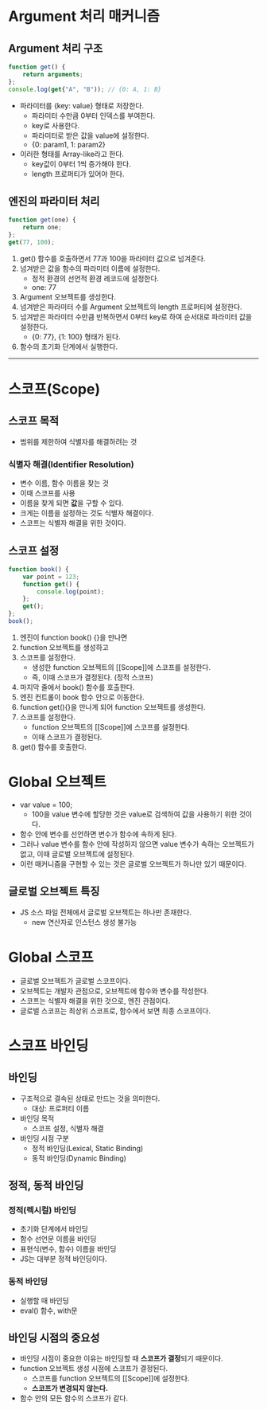 # Argument 처리 매커니즘

## Argument 처리 구조

```jsx
function get() {
	return arguments;
};
console.log(get{"A", "B")); // {0: A, 1: B}
```

- 파라미터를 {key: value} 형태로 저장한다.
    - 파라미터 수만큼 0부터 인덱스를 부여한다.
    - key로 사용한다.
    - 파라미터로 받은 값을 value에 설정한다.
    - {0: param1, 1: param2}
- 이러한 형태를 Array-like라고 한다.
    - key값이 0부터 1씩 증가해야 한다.
    - length 프로퍼티가 있어야 한다.

## 엔진의 파라미터 처리

```jsx
function get(one) {
	return one;
};
get(77, 100);
```

1. get() 함수를 호출하면서 77과 100을 파라미터 값으로 넘겨준다.
2. 넘겨받은 값을 함수의 파라미터 이름에 설정한다.
    - 정적 환경의 선언적 환경 레코드에 설정한다.
    - one: 77
3. Argument 오브젝트를 생성한다.
4. 넘겨받은 파라미터 수를 Argument 오브젝트의 length 프로퍼티에 설정한다.
5. 넘겨받은 파라미터 수만큼 반복하면서 0부터 key로 하여 순서대로 파라미터 값을 설정한다.
    - {0: 77}, {1: 100} 형태가 된다.
6. 함수의 초기화 단계에서 실행한다.

---

# 스코프(Scope)

## 스코프 목적

- 범위를 제한하여 식별자를 해결하려는 것

### 식별자 해결(Identifier Resolution)

- 변수 이름, 함수 이름을 찾는 것
- 이때 스코프를 사용
- 이름을 찾게 되면 **값**을 구할 수 있다.
- 크게는 이름을 설정하는 것도 식별자 해결이다.
- 스코프는 식별자 해결을 위한 것이다.

## 스코프 설정

```jsx
function book() {
	var point = 123;
	function get() {
		console.log(point);
	};
	get();
};
book();
```

1. 엔진이 function book() {}을 만나면
2. function 오브젝트를 생성하고
3. 스코프를 설정한다.
    - 생성한 function 오브젝트의 [[Scope]]에 스코프를 설정한다.
    - 즉, 이때 스코프가 결정된다. (정적 스코프)
4. 마지막 줄에서 book() 함수를 호출한다.
5. 엔진 컨트롤이 book 함수 안으로 이동한다.
6. function get(){}을 만나게 되어 function 오브젝트를 생성한다.
7. 스코프를 설정한다.
    - function 오브젝트의 [[Scope]]에 스코프를 설정한다.
    - 이때 스코프가 결정된다.
8. get() 함수를 호출한다.

# Global 오브젝트

- var value = 100;
    - 100을 value 변수에 할당한 것은 value로 검색하여 값을 사용하기 위한 것이다.
- 함수 안에 변수를 선언하면 변수가 함수에 속하게 된다.
- 그러나 value 변수를 함수 안에 작성하지 않으면 value 변수가 속하는 오브젝트가 없고, 이때 글로벌 오브젝트에 설정된다.
- 이런 매커니즘을 구현할 수 있는 것은 글로벌 오브젝트가 하나만 있기 때문이다.

## 글로벌 오브젝트 특징

- JS 소스 파일 전체에서 글로벌 오브젝트는 하나만 존재한다.
    - new 연산자로 인스턴스 생성 불가능

# Global 스코프

- 글로벌 오브젝트가 글로벌 스코프이다.
- 오브젝트는 개발자 관점으로, 오브젝트에 함수와 변수를 작성한다.
- 스코프는 식별자 해결을 위한 것으로, 엔진 관점이다.
- 글로벌 스코프는 최상위 스코프로, 함수에서 보면 최종 스코프이다.

# 스코프 바인딩

## 바인딩

- 구조적으로 결속된 상태로 만드는 것을 의미한다.
    - 대상: 프로퍼티 이름
- 바인딩 목적
    - 스코프 설정, 식별자 해결
- 바인딩 시점 구분
    - 정적 바인딩(Lexical, Static Binding)
    - 동적 바인딩(Dynamic Binding)

## 정적, 동적 바인딩

### 정적(렉시컬) 바인딩

- 초기화 단계에서 바인딩
- 함수 선언문 이름을 바인딩
- 표현식(변수, 함수) 이름을 바인딩
- JS는 대부분 정적 바인딩이다.

### 동적 바인딩

- 실행할 때 바인딩
- eval() 함수, with문

## 바인딩 시점의 중요성

- 바인딩 시점이 중요한 이유는 바인딩할 때 **스코프가 결정**되기 때문이다.
- function 오브젝트 생성 시점에 스코프가 결정된다.
    - 스코프를 function 오브젝트의 [[Scope]]에 설정한다.
    - **스코프가 변경되지 않는다.**
- 함수 안의 모든 함수의 스코프가 같다.
